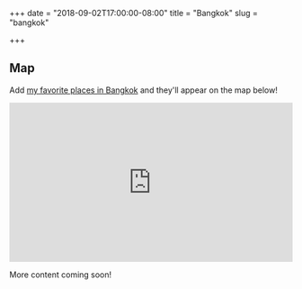 +++
date = "2018-09-02T17:00:00-08:00"
title = "Bangkok"
slug = "bangkok"

+++

## Map

Add [my favorite places in Bangkok](https://goo.gl/maps/3jV31bBMoU82) and they'll
appear on the map below!

<div style="position: relative; padding-bottom: 56.25%; height: 0; overflow: hidden;">
  <iframe src="https://www.google.com/maps/embed/v1/place?q=bangkok&key=AIzaSyDLYiOj_9ow-VnEoGuZ0_4wG7K0c4vuoQo" allowfullscreen style="position: absolute; top: 0; left: 0; width: 100%; height: 100%; border:0;"></iframe>
</div>

More content coming soon!